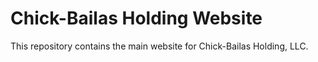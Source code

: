# Chick-Bailas Holding Website

This repository contains the main website for Chick-Bailas Holding, LLC.
